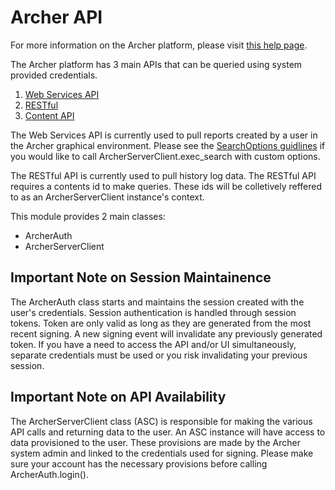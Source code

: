 # Archer API

For more information on the Archer platform, please visit [this help page](https://help.archerirm.cloud/platform_611/en-us/content/platform/integration/int_api_basics.htm).

The Archer platform has 3 main APIs that can be queried using system provided
credentials.

1) [Web Services API](https://help.archerirm.cloud/platform_611/en-us/content/api/webapi/webhelplanding.htm)
2) [RESTful](https://help.archerirm.cloud/platform_611/en-us/content/api/restapi/webhelplanding.htm)
3) [Content API](https://help.archerirm.cloud/platform_611/en-us/content/api/contentapi/contentapi_overview.htm)

The Web Services API is currently used to pull reports created by a user in the
Archer graphical environment. Please see the [SearchOptions guidlines](https://help.archerirm.cloud/platform_611/en-us/content/api/webapi/xml_formatting_guidelines_for_5.x_search_input.htm)
if you would like to call ArcherServerClient.exec_search with custom options.

The RESTful API is currently used to pull history log data. The RESTful API
requires a contents id to make queries. These ids will be colletively
reffered to as an ArcherServerClient instance's context.

This module provides 2 main classes:

- ArcherAuth
- ArcherServerClient

## Important Note on Session Maintainence

The ArcherAuth class starts and maintains the session created with the user's
credentials. Session authentication is handled through session tokens. Token are
only valid as long as they are generated from the most recent signing. A new
signing event will invalidate any previously generated token. If you have a need
to access the API and/or UI simultaneously, separate credentials must be used or
you risk invalidating your previous session.

## Important Note on API Availability

The ArcherServerClient class (ASC) is responsible for making the various API
calls and returning data to the user. An ASC instance will have access to data
provisioned to the user. These provisions are made by the Archer system admin
and linked to the credentials used for signing. Please make sure your account
has the necessary provisions before calling ArcherAuth.login().